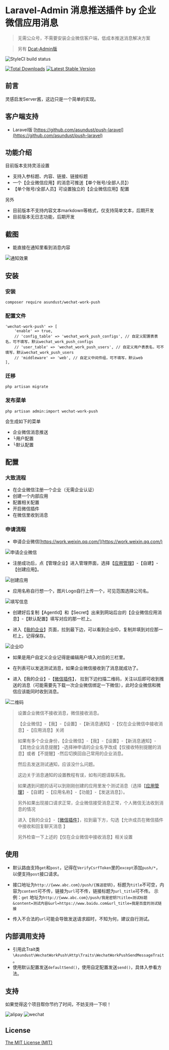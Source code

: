 Laravel-Admin 消息推送插件 by 企业微信应用消息
======
> 无需公众号，不需要安装企业微信客户端，低成本推送消息解决方案

> 另有 [Dcat-Admin版](https://github.com/asundust/dcat-wechat-work-push)

![StyleCI build status](https://github.styleci.io/repos/337583331/shield)

<a href="https://packagist.org/packages/asundust/wechat-work-push"><img src="https://img.shields.io/packagist/dt/asundust/wechat-work-push" alt="Total Downloads"></a>
<a href="https://packagist.org/packages/asundust/wechat-work-push"><img src="https://img.shields.io/packagist/v/asundust/wechat-work-push" alt="Latest Stable Version"></a>

## 前言

灵感启发Server酱，这边只是一个简单的实现。

## 客户端支持

- Laravel版 [https://github.com/asundust/push-laravel](https://github.com/asundust/push-laravel)

## 功能介绍

目前版本支持灵活设置

- 支持入参标题、内容、链接、链接标题
- 一个【企业微信应用】的消息可推送【单个账号/全部人员】）
- 【单个账号/全部人员】可设置独立的【企业微信应用】配置

另外

- 目前版本不支持内容文本markdown等格式，仅支持简单文本，后期开发
- 目前版本无日志功能，后期开发

## 截图

- 能直接在通知里看到消息内容

![通知效果](https://user-images.githubusercontent.com/6573979/107605606-a4adfb80-6c6e-11eb-9f71-66309bc41c1e.png)

## 安装

### 安装

```
composer require asundust/wechat-work-push
```

### 配置文件

```
'wechat-work-push' => [
    'enable' => true,
    // 'config_table' => 'wechat_work_push_configs', // 自定义配置表表名，可不填写，默认wechat_work_push_configs
    // 'user_table' => 'wechat_work_push_users', // 自定义用户表表名，可不填写，默认wechat_work_push_users
    // 'middleware' => 'web', // 自定义中间件组，可不填写，默认web
],
```

### 迁移

```
php artisan migrate
```

### 发布菜单

```
php artisan admin:import wechat-work-push
```

会生成如下的菜单

- 企业微信消息推送
- └用户配置
- └默认配置

## 配置

### 大致流程

- 在企业微信注册一个企业（无需企业认证）
- 创建一个内部应用
- 配置相关配置
- 开启微信插件
- 在微信里收到消息

### 申请流程

- 申请企业微信[https://work.weixin.qq.com/](https://work.weixin.qq.com/)

![申请企业微信](https://user-images.githubusercontent.com/6573979/107605784-230a9d80-6c6f-11eb-87b0-b5ca2119ca2f.png)

- 注册成功后，点【管理企业】进入管理界面，选择【[应用管理](https://work.weixin.qq.com/wework_admin/frame#apps)】-【自建】-【创建应用】。

![创建应用](https://user-images.githubusercontent.com/6573979/107605802-3453aa00-6c6f-11eb-94de-97b5044bd09d.png)

- 应用名称自行想一个，图片Logo自行上传一个，可见范围选择公司名。

![填写信息](https://user-images.githubusercontent.com/6573979/107605804-3584d700-6c6f-11eb-9238-ec9e16985334.png)

- 创建好后复制【AgentId】和【Secret】出来到网站后台的【企业微信应用消息】-【默认配置】填写对应的那一栏上。

- 进入【[我的企业](https://work.weixin.qq.com/wework_admin/frame#profile)】页面，拉到最下边，可以看到企业ID，复制并填到对应那一栏上，记得保存。

![企业ID](https://user-images.githubusercontent.com/6573979/107605805-3584d700-6c6f-11eb-8a30-cabfc306ea33.png)

- 如果是用户自定义企业记得是编辑用户填入对应的三栏里。

- 在列表可以发送测试消息，如果企业微信接收到了消息就成功了。

- 进入【我的企业】-【[微信插件](https://work.weixin.qq.com/wework_admin/frame#profile/wxPlugin)】，
  拉到下边扫描二维码，关注以后即可收到推送的消息（可能需要先下载一次企业微信绑定一下微信），此时企业微信和微信应该能同时收到消息。

![二维码](https://user-images.githubusercontent.com/6573979/107605807-361d6d80-6c6f-11eb-9f97-96da63a5741a.png)

> 设置企业微信不接收消息，微信接收消息。
>
> 【企业微信】-【我】-【设置】-【新消息通知】-【仅在企业微信中接收消息】-【应用消息】关闭
>
> 如果有多个企业身份，【企业微信】-【我】-【设置】-【新消息通知】-【其他企业消息提醒】-选择神申请的企业名字改成【仅接收特别提醒的消息】或者【不提醒】-然后切换回自己常用的企业消息。
>
> 然后去发送测试通知，应该没什么问题。
>
> 这边关于消息通知的设置教程有误，如有问题请联系我。

> 如果遇到问题的话可以到刚刚创建的应用里发个测试消息（选择【[应用管理](https://work.weixin.qq.com/wework_admin/frame#apps)】-【自建】-【应用名称】-【功能】-【发送消息】）。

> 另外如果出现接口请求正常，企业微信接受消息正常，个人微信无法收到消息的情况
>
> 进入【我的企业】-【[微信插件](https://work.weixin.qq.com/wework_admin/frame#profile/wxPlugin)】，拉到最下方，勾选【允许成员在微信插件中接收和回复聊天消息 】
>
> 另外检查一下上述的【仅在企业微信中接收消息】相关设置

## 使用

- 默认路由支持`get`和`post`，记得在`VerifyCsrfToken`里的`except`添加`push/*`，以便支持`post`接口请求。

- 接口地址为`http://{www.abc.com}/push/{推送密钥}`，标题为`title`不可空，内容为`content`可不传，链接为`url`可不传，链接标题为`url_title`可不传。 示例：`get`
  地址为`http://{www.abc.com}/push/我是密钥?title=测试标题&content=测试内容&url=https://www.baidu.com&url_title=我是百度的测试链接`

- 传入不合法的`url`可能会导致发送请求超时，不知为何，建议自行测试。

## 内部调用支持

- 引用此Trait类`\Asundust\WechatWorkPush\Http\Traits\WechatWorkPushSendMessageTrait`。
- 使用默认配置发送`defaultSend()`，使用自定配置发送`send()`，具体入参看方法。

## 支持

如果觉得这个项目帮你节约了时间，不妨支持一下呗！

![alipay](https://user-images.githubusercontent.com/6573979/91679916-2c4df500-eb7c-11ea-98a7-ab740ddda77d.png)
![wechat](https://user-images.githubusercontent.com/6573979/91679913-2b1cc800-eb7c-11ea-8915-eb0eced94aee.png)

## License

[The MIT License (MIT)](https://opensource.org/licenses/MIT)